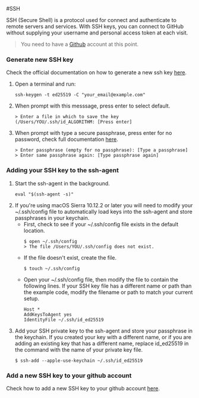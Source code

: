 #SSH

SSH (Secure Shell) is a protocol used for connect and authenticate to remote servers and services.
With SSH keys, you can connect to GitHub without supplying your username and personal access token at each visit.

>  You need to have a [Github](https://github.com/) account at this point.

### Generate new SSH key
Check the official documentation on how to generate a new ssh key [here](https://docs.github.com/en/authentication/connecting-to-github-with-ssh/generating-a-new-ssh-key-and-adding-it-to-the-ssh-agent).
1. Open a terminal and run:
    ```
    ssh-keygen -t ed25519 -C "your_email@example.com"
    ```
2. When prompt with this messsage, press enter to select default.
    ```
    > Enter a file in which to save the key (/Users/YOU/.ssh/id_ALGORITHM: [Press enter]
    ```
3. When prompt with type a secure passphrase, press enter for no password, check full documentation [here](https://docs.github.com/en/authentication/connecting-to-github-with-ssh/working-with-ssh-key-passphrases).
    ```
    > Enter passphrase (empty for no passphrase): [Type a passphrase]
    > Enter same passphrase again: [Type passphrase again]
    ```

### Adding your SSH key to the ssh-agent
1. Start the ssh-agent in the background.
    ```
    eval "$(ssh-agent -s)"
    ```
2. If you're using macOS Sierra 10.12.2 or later you will need to modify your ~/.ssh/config file to automatically load keys into the ssh-agent and store passphrases in your keychain.
    - First, check to see if your ~/.ssh/config file exists in the default location.
      ```
      $ open ~/.ssh/config
      > The file /Users/YOU/.ssh/config does not exist. 
      ```
    - If the file doesn't exist, create the file.
      ```angular2html
      $ touch ~/.ssh/config
      ```
    - Open your ~/.ssh/config file, then modify the file to contain the following lines. If your SSH key file has a different name or path than the example code, modify the filename or path to match your current setup.
      ```
      Host *
      AddKeysToAgent yes
      IdentityFile ~/.ssh/id_ed25519
      ```
3. Add your SSH private key to the ssh-agent and store your passphrase in the keychain. If you created your key with a different name, or if you are adding an existing key that has a different name, replace id_ed25519 in the command with the name of your private key file.
    ```
    $ ssh-add --apple-use-keychain ~/.ssh/id_ed25519
    ```

### Add a new SSH key to your github account
Check how to add a new SSH key to your github account [here](https://docs.github.com/en/authentication/connecting-to-github-with-ssh/adding-a-new-ssh-key-to-your-github-account).